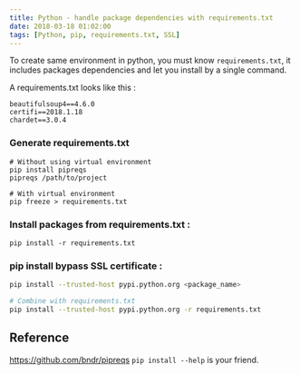 ```yaml
---
title: Python - handle package dependencies with requirements.txt
date: 2018-03-18 01:02:00
tags: [Python, pip, requirements.txt, SSL]
---
```


To create same environment in python, you must know `requirements.txt`, it includes packages dependencies and let you install by a single command.

A requirements.txt looks like this : 
```
beautifulsoup4==4.6.0
certifi==2018.1.18
chardet==3.0.4
```

### Generate requirements.txt 

```
# Without using virtual environment
pip install pipreqs
pipreqs /path/to/project

# With virtual environment
pip freeze > requirements.txt
```

### Install packages from requirements.txt : 

```
pip install -r requirements.txt
```

### pip install bypass SSL certificate : 

```bash
pip install --trusted-host pypi.python.org <package_name>

# Combine with requirements.txt
pip install --trusted-host pypi.python.org -r requirements.txt
```

## Reference
https://github.com/bndr/pipreqs
`pip install --help` is your friend.
